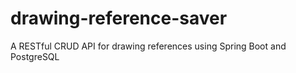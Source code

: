 # drawing-reference-saver
A RESTful CRUD API for drawing references using Spring Boot and PostgreSQL
